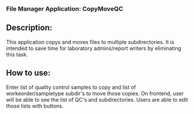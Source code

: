 ### File Manager Application: CopyMoveQC

## Description:

This application copys and moves files to multiple subdirectories. It is intended to save time for laboratory admins/report writers by eliminating this task.

## How to use:

Enter list of quality control samples to copy and list of workeorder/sampletype subdir's to move those copies. On frontend, user will be able to see the list of QC's and subdirectories. Users are able to edit those lists with buttons.
